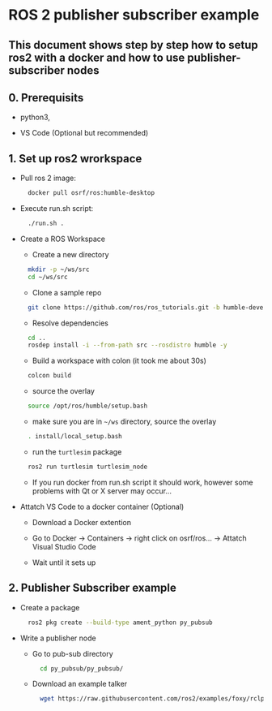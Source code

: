 # ROS 2 publisher subscriber example

## This document shows step by step how to setup ros2 with a docker and how to use publisher-subscriber nodes

## 0. Prerequisits

* python3,

* VS Code (Optional but recommended)

## 1. Set up ros2 wrorkspace

* Pull ros 2 image:

  ```bash
    docker pull osrf/ros:humble-desktop
  ```

* Execute run.sh script:

  ```bash
    ./run.sh .
  ```

* Create a ROS Workspace

  * Create a new directory

  ```bash
    mkdir -p ~/ws/src
    cd ~/ws/src
  ```

  * Clone a sample repo
  
  ```bash
    git clone https://github.com/ros/ros_tutorials.git -b humble-devel
  ```

  * Resolve dependencies

  ```bash
    cd ..
    rosdep install -i --from-path src --rosdistro humble -y
  ```

  * Build a workspace with colon (it took me about 30s)
  
  ```bash
    colcon build
  ```

  * source the overlay
  
  ``` bash
    source /opt/ros/humble/setup.bash
  ```

  * make sure you are in `~/ws` directory, source the overlay

  ```bash
    . install/local_setup.bash
  ```

  * run the `turtlesim` package

  ```bash
    ros2 run turtlesim turtlesim_node
  ```

  * If you run docker from run.sh script it should work, however some problems with Qt or X server may occur...

* Attatch VS Code to a docker container (Optional)

  * Download a Docker extention

  * Go to Docker -> Containers -> right click on osrf/ros... -> Attatch Visual Studio Code

  * Wait until it sets up

## 2. Publisher Subscriber example

* Create a package

  ```bash
    ros2 pkg create --build-type ament_python py_pubsub
  ```

* Write a publisher node

  * Go to pub-sub directory

    ```bash
      cd py_pubsub/py_pubsub/
    ```

  * Download an example talker
  
    ```bash
      wget https://raw.githubusercontent.com/ros2/examples/foxy/rclpy/topics/minimal_publisher/examples_rclpy_minimal_publisher/publisher_member_function.py
    ```
